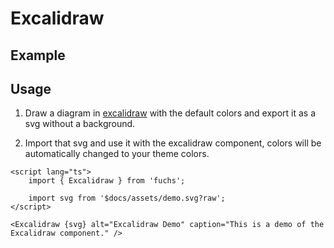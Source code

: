 <script lang="ts">
	import ExcalidrawExample from './Example.svelte';
</script>

# Excalidraw

## Example

<ExcalidrawExample />

## Usage

1. Draw a diagram in [excalidraw](https://excalidraw.com/) with the default colors and export it as a svg without a background.

2. Import that svg and use it with the excalidraw component, colors will be automatically changed to your theme colors.

```svelte
<script lang="ts">
	import { Excalidraw } from 'fuchs';

	import svg from '$docs/assets/demo.svg?raw';
</script>

<Excalidraw {svg} alt="Excalidraw Demo" caption="This is a demo of the Excalidraw component." />
```
